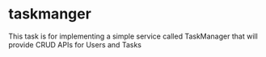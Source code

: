 # taskmanger

This task is for implementing a simple service called TaskManager that will provide CRUD APIs for Users and Tasks
